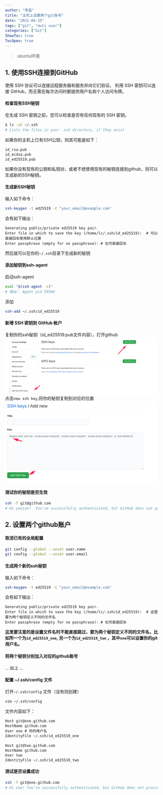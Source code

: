 ```yaml
---
author: "李昌"
title: "主机上设置两个git账号"
date: "2021-04-25"
tags: ["git", "muti user"]
categories: ["Git"]
ShowToc: true
TocOpen: true
---
```

> ubuntu环境

## 1. 使用SSH连接到GitHub
使用 SSH 协议可以连接远程服务器和服务并向它们验证。 利用 SSH 密钥可以连接 GitHub，而无需在每次访问时都提供用户名和个人访问令牌。  

#### 检查现有SSH秘钥
在生成 SSH 密钥之前，您可以检查是否有任何现有的 SSH 密钥。  
```sh
$ ls -al ~/.ssh
# Lists the files in your .ssh directory, if they exist
```
如果你的主机上已有SSH公钥，则其可能是如下：
```
id_rsa.pub
id_ecdsa.pub
id_ed25519.pub
```
如果你没有现有的公钥和私钥对，或者不想使用现有的秘钥连接到github，则可以生成新的SSH秘钥。

#### 生成新SSH秘钥
输入如下命令：
```sh
ssh-keygen -t ed25519 -C "your_email@example.com"
```
会有如下输出：
```
Generating public/private ed25519 key pair.
Enter file in which to save the key (/home/lc/.ssh/id_ed25519):  # 可以直接回车使用默认位置
Enter passphrase (empty for no passphrase): # 也可直接回车
```
然后就可以在你的`~/.ssh`目录下生成新的秘钥

#### 添加秘钥到ssh-agent
启动ssh-agent
```sh
eval "$(ssh-agent -s)"
# 输出： Agent pid 59566
```
添加
```sh
ssh-add ~/.ssh/id_ed25519
```

#### 新增 SSH 密钥到 GitHub 帐户
复制你的ssh秘钥（id_ed25519.pub文件内容），打开github
![20210425191443](https://raw.githubusercontent.com/lich-Img/blogImg/master/img20210425191443.png)
点击`new ssh key`,将你的秘钥复制到对应的位置
![20210425191558](https://raw.githubusercontent.com/lich-Img/blogImg/master/img20210425191558.png)

#### 测试你的秘钥是否生效
```sh
ssh -T git@github.com
# Hi yenian!  You've successfully authenticated, but GitHub does not provide shell access.
```

## 2. 设置两个github账户
#### 取消已有的全局配置
```sh
git config --global --unset user.name
git config --global --unset user.email
```

#### 生成两个新的ssh秘钥
输入如下命令：
```sh
ssh-keygen -t ed25519 -C "your_email@example.com"
```
会有如下输出：
```
Generating public/private ed25519 key pair.
Enter file in which to save the key (/home/lc/.ssh/id_ed25519):  # 这里要为两个秘钥定义不同的文件名
Enter passphrase (empty for no passphrase): # 也可直接回车
```
**这里要注意的是设置文件名时不能直接跳过，要为两个秘钥定义不同的文件名，比如所一个为`id_ed25519_one`, 另一个为`id_ed25519_two` ，其中`one`可以设置你的git用户名。**

#### 将两个秘钥分别加入对应的github账号
...
如上
...

#### 配置 ~/.ssh/config 文件
打开`~/.ssh/config` 文件（没有则创建）
```sh
vim ~/.ssh/config
```
文件内容如下：
```
Host git@one.github.com
HostName github.com
User one # 你的用户名
IdentityFile ~/.ssh/id_ed25519_one

Host git@two.github.com
HostName github.com
User two
IdentityFile ~/.ssh/id_ed25519_two
```

#### 测试是否设置成功
```sh
ssh -T git@one.github.com
# Hi one! You've successfully authenticated, but GitHub does not provide shell access.
```